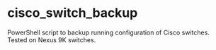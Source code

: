 # cisco_switch_backup
PowerShell script to backup running configuration of Cisco switches. Tested on Nexus 9K switches.
